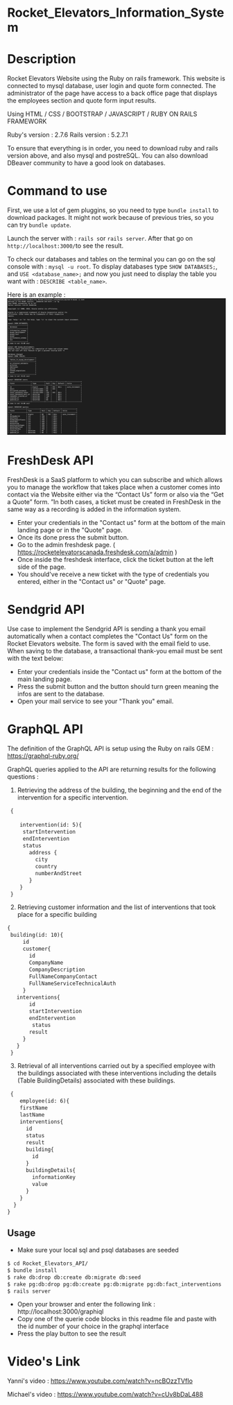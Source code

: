 # Rocket_Elevators_Information_System

# Description
Rocket Elevators Website using the Ruby on rails framework. This website is connected to mysql database, user login and quote form connected. 
The administrator of the page have access to a back office page that displays the employees section and quote form input results.

Using HTML / CSS / BOOTSTRAP / JAVASCRIPT / RUBY ON RAILS FRAMEWORK

Ruby's version : 2.7.6
Rails version : 5.2.7.1

To ensure that everything is in order, you need to download ruby and rails version above, and also mysql and postreSQL. You can also download DBeaver community to have a good look on databases.

# Command to use

First, we use a lot of gem pluggins, so you need to type `bundle install` to download packages. It might not work because of previous tries, so you can try `bundle update`. 

Launch the server with : `rails s`or `rails server`.
After that go on `http://localhost:3000/`to see the result.

To check our databases and tables on the terminal you can go on the sql console with : `mysql -u root`.
To display databases type `SHOW DATABASES;`, and `USE <database_name>;` and now you just need to display the table you want with : `DESCRIBE <table_name>`.

Here is an example :
![alt text](https://github.com/mlouellette/Rocket_Elevators_Information_System/blob/main/image.png?raw=true)

# FreshDesk API

FreshDesk is a SaaS platform to which you can subscribe and which allows you to manage the workflow that takes place when a customer comes into contact via the Website either via the “Contact Us” form or also via the “Get a Quote” form. ”In both cases, a ticket must be created in FreshDesk in the same way as a recording is added in the information system.

- Enter your credentials in the "Contact us" form at the bottom of the main landing page or in the "Quote" page.
- Once its done press the submit button.
- Go to the admin freshdesk page. ( https://rocketelevatorscanada.freshdesk.com/a/admin )
- Once inside the freshdesk interface, click the ticket button at the left side of the page. 
- You should've receive a new ticket with the type of credentials you entered, either in the "Contact us" or "Quote" page.

# Sendgrid API

Use case to implement the Sendgrid API is sending a thank you email automatically when a contact completes the "Contact Us" form on the Rocket Elevators website. The form is saved with the email field to use. When saving to the database, a transactional thank-you email must be sent with the text below:

- Enter your credentials inside the "Contact us" form at the bottom of the main landing page.
- Press the submit button and the button should turn green meaning the infos are sent to the database.
- Open your mail service to see your "Thank you" email.

# GraphQL API

The definition of the GraphQL API is setup using the Ruby on rails GEM : https://graphql-ruby.org/

GraphQL queries applied to the API are returning results for the following questions :

1. Retrieving the address of the building, the beginning and the end of the intervention for a specific intervention.

``` 
 {

    intervention(id: 5){
     startIntervention
     endIntervention
     status
       address {
         city
         country
         numberAndStreet
       }
    }
 }
 ```

2. Retrieving customer information and the list of interventions that took place for a specific building

```
{  
 building(id: 10){
     id
     customer{
       id
       CompanyName
       CompanyDescription
       FullNameCompanyContact
       FullNameServiceTechnicalAuth  
     }
   interventions{
       id
       startIntervention
       endIntervention
      	status
       result
     }
   }
 }
```

3. Retrieval of all interventions carried out by a specified employee with the buildings associated with these interventions including the details (Table BuildingDetails) associated with these buildings.

```
 {  
	employee(id: 6){
    firstName
    lastName
    interventions{
      id
      status
      result
      building{
        id
      }
      buildingDetails{
        informationKey
        value
      }
    }
  }
}
```

## Usage

- Make sure your local sql and psql databases are seeded

```ubuntu
$ cd Rocket_Elevators_API/
$ bundle install
$ rake db:drop db:create db:migrate db:seed
$ rake pg:db:drop pg:db:create pg:db:migrate pg:db:fact_interventions
$ rails server
```

- Open your browser and enter the following link : http://localhost:3000/graphiql
- Copy one of the querie code blocks in this readme file and paste with the id number of your choice in the graphql interface
- Press the play button to see the result


# Video's Link

Yanni's video : https://www.youtube.com/watch?v=ncBOzzTVfIo

Michael's video : https://www.youtube.com/watch?v=cUv8bDaL488
